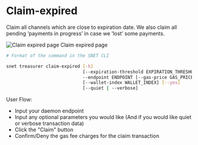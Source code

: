 # Claim-expired

Claim all channels which are close to expiration date. We also claim all pending ‘payments in progress’ in case we ‘lost’ some payments.

![Claim expired page](/assets/images/products/AIMarketplace/TUI/Screenshot2024-08-16at7.23.00AM.png) Claim expired page

```bash
# Format of the command in the SNET CLI

snet treasurer claim-expired [-h]
                             [--expiration-threshold EXPIRATION_THRESHOLD]
                             --endpoint ENDPOINT [--gas-price GAS_PRICE]
                             [--wallet-index WALLET_INDEX] [--yes]
                             [--quiet | --verbose]
```

User Flow:

* Input your daemon endpoint
* Input any optional parameters you would like (And if you would like quiet or verbose transaction data)
* Click the "Claim" button
* Confirm/Deny the gas fee charges for the claim transaction
